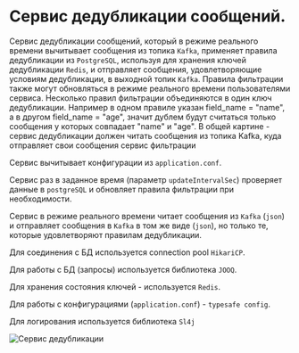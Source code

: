 <h1>Сервис дедубликации сообщений.</h1>

Сервис дедубликации сообщений, который в режиме реального времени вычитывает сообщения из топика `Kafka`, 
применяет правила дедубликации из `PostgreSQL`, используя для хранения ключей дедубликации `Redis`, и отправляет сообщения, удовлетворяющие условиям дедубликации, в выходной топик `Kafka`.
Правила фильтрации также могут обновляться в режиме реального времени пользователями сервиса. Несколько правил фильтрации объединяются в один ключ дедубликации. Например в одном правиле указан field_name = "name", а в другом field_name = "age", 
значит дублем будут считаться только сообщения у которых совпадает "name" и "age". В общей картине - сервис дедубликации должен читать сообщения из топика Kafka, куда отправляет свои сообщения сервис фильтрации

Сервис вычитывает конфигурации из `application.conf`.

Сервис раз в заданное время (параметр `updateIntervalSec`) проверяет данные в `postgreSQL` и обновляет правила фильтрации при необходимости.

Сервис в режиме реального времени читает сообщения из `Kafka` (`json`) и отправляет сообщения в `Kafka` в том же виде (`json`), но только те, которые удовлетворяют правилам дедубликации.

Для соединения с БД используется connection pool `HikariCP`.

Для работы с БД (запросы) используется библиотека `JOOQ`.

Для хранения состояния ключей - используется `Redis`.

Для работы с конфигурациями (`application.conf`) - `typesafe config`.

Для логирования используется библиотека `Sl4j`

![Сервис дедубликации](https://user-images.githubusercontent.com/3996014/233505915-7b3bb434-93b0-4df5-9e0f-82935aee99f4.png)